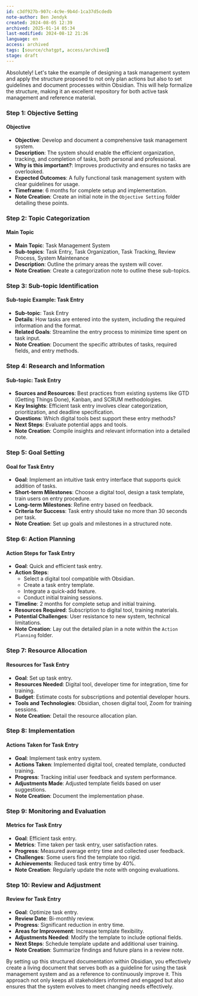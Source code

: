 ```yaml
---
id: c3df927b-907c-4c9e-9b4d-1ca37d5cdedb
note-author: Ben Jendyk
created: 2024-08-05 12:39
archived: 2025-01-14 05:34
last-modified: 2024-08-12 21:26
language: en
access: archived
tags: [source/chatgpt, access/archived]
stage: draft
---
```


Absolutely! Let's take the example of designing a task management system and apply the structure proposed to not only plan actions but also to set guidelines and document processes within Obsidian. This will help formalize the structure, making it an excellent repository for both active task management and reference material.

### Step 1: Objective Setting

#### Objective

- **Objective**: Develop and document a comprehensive task management system.
- **Description**: The system should enable the efficient organization, tracking, and completion of tasks, both personal and professional.
- **Why is this important?**: Improves productivity and ensures no tasks are overlooked.
- **Expected Outcomes**: A fully functional task management system with clear guidelines for usage.
- **Timeframe**: 6 months for complete setup and implementation.
- **Note Creation**: Create an initial note in the `Objective Setting` folder detailing these points.

### Step 2: Topic Categorization

#### Main Topic

- **Main Topic**: Task Management System
- **Sub-topics**: Task Entry, Task Organization, Task Tracking, Review Process, System Maintenance
- **Description**: Outline the primary areas the system will cover.
- **Note Creation**: Create a categorization note to outline these sub-topics.

### Step 3: Sub-topic Identification

#### Sub-topic Example: Task Entry

- **Sub-topic**: Task Entry
- **Details**: How tasks are entered into the system, including the required information and the format.
- **Related Goals**: Streamline the entry process to minimize time spent on task input.
- **Note Creation**: Document the specific attributes of tasks, required fields, and entry methods.

### Step 4: Research and Information

#### Sub-topic: Task Entry

- **Sources and Resources**: Best practices from existing systems like GTD (Getting Things Done), Kanban, and SCRUM methodologies.
- **Key Insights**: Efficient task entry involves clear categorization, prioritization, and deadline specification.
- **Questions**: Which digital tools best support these entry methods?
- **Next Steps**: Evaluate potential apps and tools.
- **Note Creation**: Compile insights and relevant information into a detailed note.

### Step 5: Goal Setting

#### Goal for Task Entry

- **Goal**: Implement an intuitive task entry interface that supports quick addition of tasks.
- **Short-term Milestones**: Choose a digital tool, design a task template, train users on entry procedure.
- **Long-term Milestones**: Refine entry based on feedback.
- **Criteria for Success**: Task entry should take no more than 30 seconds per task.
- **Note Creation**: Set up goals and milestones in a structured note.

### Step 6: Action Planning

#### Action Steps for Task Entry

- **Goal**: Quick and efficient task entry.
- **Action Steps**:
  - Select a digital tool compatible with Obsidian.
  - Create a task entry template.
  - Integrate a quick-add feature.
  - Conduct initial training sessions.
- **Timeline**: 2 months for complete setup and initial training.
- **Resources Required**: Subscription to digital tool, training materials.
- **Potential Challenges**: User resistance to new system, technical limitations.
- **Note Creation**: Lay out the detailed plan in a note within the `Action Planning` folder.

### Step 7: Resource Allocation

#### Resources for Task Entry

- **Goal**: Set up task entry.
- **Resources Needed**: Digital tool, developer time for integration, time for training.
- **Budget**: Estimate costs for subscriptions and potential developer hours.
- **Tools and Technologies**: Obsidian, chosen digital tool, Zoom for training sessions.
- **Note Creation**: Detail the resource allocation plan.

### Step 8: Implementation

#### Actions Taken for Task Entry

- **Goal**: Implement task entry system.
- **Actions Taken**: Implemented digital tool, created template, conducted training.
- **Progress**: Tracking initial user feedback and system performance.
- **Adjustments Made**: Adjusted template fields based on user suggestions.
- **Note Creation**: Document the implementation phase.

### Step 9: Monitoring and Evaluation

#### Metrics for Task Entry

- **Goal**: Efficient task entry.
- **Metrics**: Time taken per task entry, user satisfaction rates.
- **Progress**: Measured average entry time and collected user feedback.
- **Challenges**: Some users find the template too rigid.
- **Achievements**: Reduced task entry time by 40%.
- **Note Creation**: Regularly update the note with ongoing evaluations.

### Step 10: Review and Adjustment

#### Review for Task Entry

- **Goal**: Optimize task entry.
- **Review Date**: Bi-monthly review.
- **Progress**: Significant reduction in entry time.
- **Areas for Improvement**: Increase template flexibility.
- **Adjustments Needed**: Modify the template to include optional fields.
- **Next Steps**: Schedule template update and additional user training.
- **Note Creation**: Summarize findings and future plans in a review note.

By setting up this structured documentation within Obsidian, you effectively create a living document that serves both as a guideline for using the task management system and as a reference to continuously improve it. This approach not only keeps all stakeholders informed and engaged but also ensures that the system evolves to meet changing needs effectively.
